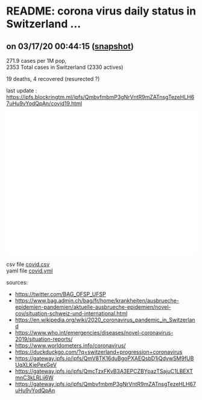 # README: corona virus daily status in Switzerland ...

## on 03/17/20 00:44:15 ([snapshot](https://ipfs.io/ipfs/QmcTzxFKvB3A3EPCZBYpazTSajuC1LBEXTmnC3kLRLji6W))

 271.9 cases per 1M pop,<br>
 2353 Total cases in Switzerland (2330 actives)

 19 deaths,
 4 recovered (resurected ?)

last update : <https://ipfs.blockringtm.ml/ipfs/QmbvfmbmP3gNrVntR9mZATnsgTezeHLH67uHu9vYodQpAn/covid19.html>

 ![charts](covid.png)

 csv file [covid.csv](covid.csv)<br>
 yaml file [covid.yml](covid.yml)

sources:
  - <https://twitter.com/BAG_OFSP_UFSP>
  - <https://www.bag.admin.ch/bag/fr/home/krankheiten/ausbrueche-epidemien-pandemien/aktuelle-ausbrueche-epidemien/novel-cov/situation-schweiz-und-international.html>
  - <https://en.wikipedia.org/wiki/2020_coronavirus_pandemic_in_Switzerland>
  - <https://www.who.int/emergencies/diseases/novel-coronavirus-2019/situation-reports/>
  - <https://www.worldometers.info/coronavirus/>
  - <https://duckduckgo.com/?q=switzerland+progression+coronavirus>
  - <https://gateway.ipfs.io/ipfs/QmV8TK16duBgoPXAEQsbD1jQdywSM9fUBUqXLKiePexGeV>
  - <https://gateway.ipfs.io/ipfs/QmcTzxFKvB3A3EPCZBYpazTSajuC1LBEXTmnC3kLRLji6W>
  - <https://gateway.ipfs.io/ipfs/QmbvfmbmP3gNrVntR9mZATnsgTezeHLH67uHu9vYodQpAn>
  

